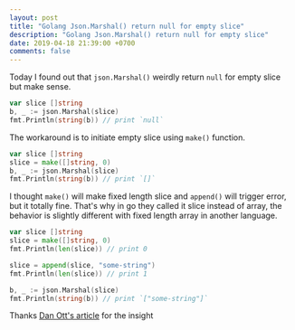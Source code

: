```yaml
---
layout: post
title: "Golang Json.Marshal() return null for empty slice"
description: "Golang Json.Marshal() return null for empty slice"
date: 2019-04-18 21:39:00 +0700
comments: false
---
```


Today I found out that `json.Marshal()` weirdly return `null` for empty slice but make sense.
```go
var slice []string
b, _ := json.Marshal(slice)
fmt.Println(string(b)) // print `null`
```

The workaround is to initiate empty slice using `make()` function. 
```go
var slice []string
slice = make([]string, 0)
b, _ := json.Marshal(slice)
fmt.Println(string(b)) // print `[]`
```

I thought `make()` will make fixed length slice and `append()` will trigger error, but it totally fine. That's why in go they called it slice instead of array, the behavior is slightly different with fixed length array in another language.
```go
var slice []string
slice = make([]string, 0)
fmt.Println(len(slice)) // print 0

slice = append(slice, "some-string")
fmt.Println(len(slice)) // print 1

b, _ := json.Marshal(slice)
fmt.Println(string(b)) // print `["some-string"]`
```

Thanks [Dan Ott's article](https://danott.co/posts/json-marshalling-empty-slices-to-empty-arrays-in-go.html) for the insight
